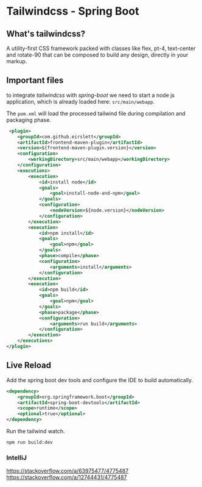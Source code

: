# Tailwindcss - Spring Boot

## What's tailwindcss?

A utility-first CSS framework packed with classes like flex, pt-4, text-center and rotate-90 that can be composed to build any design, directly in your markup.

## Important files

to integrate _tailwindcss_  with _spring-boot_ we need to start a node js application, which is already loaded here: `src/main/webapp`.

The `pom.xml` will load the processed tailwind file during compilation and packaging phase.

````xml
 <plugin>
    <groupId>com.github.eirslett</groupId>
    <artifactId>frontend-maven-plugin</artifactId>
    <version>${frontend-maven-plugin.version}</version>
    <configuration>
        <workingDirectory>src/main/webapp</workingDirectory>
    </configuration>
    <executions>
        <execution>
            <id>install node</id>
            <goals>
                <goal>install-node-and-npm</goal>
            </goals>
            <configuration>
                <nodeVersion>${node.version}</nodeVersion>
            </configuration>
        </execution>
        <execution>
            <id>npm install</id>
            <goals>
                <goal>npm</goal>
            </goals>
            <phase>compile</phase>
            <configuration>
                <arguments>install</arguments>
            </configuration>
        </execution>
        <execution>
            <id>npm build</id>
            <goals>
                <goal>npm</goal>
            </goals>
            <phase>package</phase>
            <configuration>
                <arguments>run build</arguments>
            </configuration>
        </execution>
    </executions>
</plugin>
````

## Live Reload

Add the spring boot dev tools and configure the IDE to build automatically.

````xml
<dependency>
    <groupId>org.springframework.boot</groupId>
    <artifactId>spring-boot-devtools</artifactId>
    <scope>runtime</scope>
    <optional>true</optional>
</dependency>
````

Run the tailwind watch.

````shell
npm run build:dev
````

### IntelliJ

https://stackoverflow.com/a/63975477/4775487
https://stackoverflow.com/a/12744431/4775487
